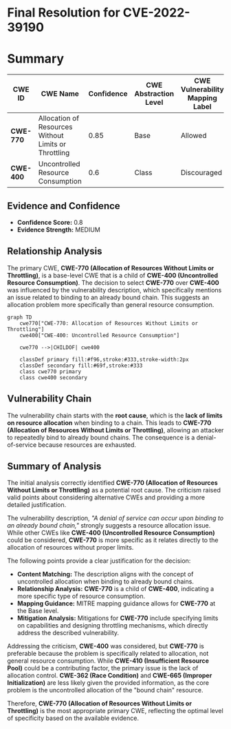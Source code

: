 # Final Resolution for CVE-2022-39190

# Summary
| CWE ID | CWE Name | Confidence | CWE Abstraction Level | CWE Vulnerability Mapping Label | CWE-Vulnerability Mapping Notes |
|---|---|---|---|---|---|
| **CWE-770** | Allocation of Resources Without Limits or Throttling | 0.85 | Base | Allowed | Primary CWE |
| **CWE-400** | Uncontrolled Resource Consumption | 0.6 | Class | Discouraged | Secondary Candidate |

## Evidence and Confidence

*   **Confidence Score:** 0.8
*   **Evidence Strength:** MEDIUM

## Relationship Analysis
The primary CWE, **CWE-770 (Allocation of Resources Without Limits or Throttling)**, is a base-level CWE that is a child of **CWE-400 (Uncontrolled Resource Consumption)**. The decision to select **CWE-770** over **CWE-400** was influenced by the vulnerability description, which specifically mentions an issue related to binding to an already bound chain. This suggests an allocation problem more specifically than general resource consumption.

```mermaid
graph TD
    cwe770["CWE-770: Allocation of Resources Without Limits or Throttling"]
    cwe400["CWE-400: Uncontrolled Resource Consumption"]
    
    cwe770 -->|CHILDOF| cwe400
    
    classDef primary fill:#f96,stroke:#333,stroke-width:2px
    classDef secondary fill:#69f,stroke:#333
    class cwe770 primary
    class cwe400 secondary
```

## Vulnerability Chain
The vulnerability chain starts with the **root cause**, which is the **lack of limits on resource allocation** when binding to a chain. This leads to **CWE-770 (Allocation of Resources Without Limits or Throttling)**, allowing an attacker to repeatedly bind to already bound chains. The consequence is a denial-of-service because resources are exhausted.

## Summary of Analysis
The initial analysis correctly identified **CWE-770 (Allocation of Resources Without Limits or Throttling)** as a potential root cause. The criticism raised valid points about considering alternative CWEs and providing a more detailed justification.

The vulnerability description, *"A denial of service can occur upon binding to an already bound chain,"* strongly suggests a resource allocation issue. While other CWEs like **CWE-400 (Uncontrolled Resource Consumption)** could be considered, **CWE-770** is more specific as it relates directly to the allocation of resources without proper limits.

The following points provide a clear justification for the decision:

*   **Content Matching:** The description aligns with the concept of uncontrolled allocation when binding to already bound chains.
*   **Relationship Analysis:** **CWE-770** is a child of **CWE-400**, indicating a more specific type of resource consumption.
*   **Mapping Guidance:** MITRE mapping guidance allows for **CWE-770** at the Base level.
*   **Mitigation Analysis:** Mitigations for **CWE-770** include specifying limits on capabilities and designing throttling mechanisms, which directly address the described vulnerability.

Addressing the criticism, **CWE-400** was considered, but **CWE-770** is preferable because the problem is specifically related to allocation, not general resource consumption. While **CWE-410 (Insufficient Resource Pool)** could be a contributing factor, the primary issue is the lack of allocation control. **CWE-362 (Race Condition)** and **CWE-665 (Improper Initialization)** are less likely given the provided information, as the core problem is the uncontrolled allocation of the "bound chain" resource.

Therefore, **CWE-770 (Allocation of Resources Without Limits or Throttling)** is the most appropriate primary CWE, reflecting the optimal level of specificity based on the available evidence.
